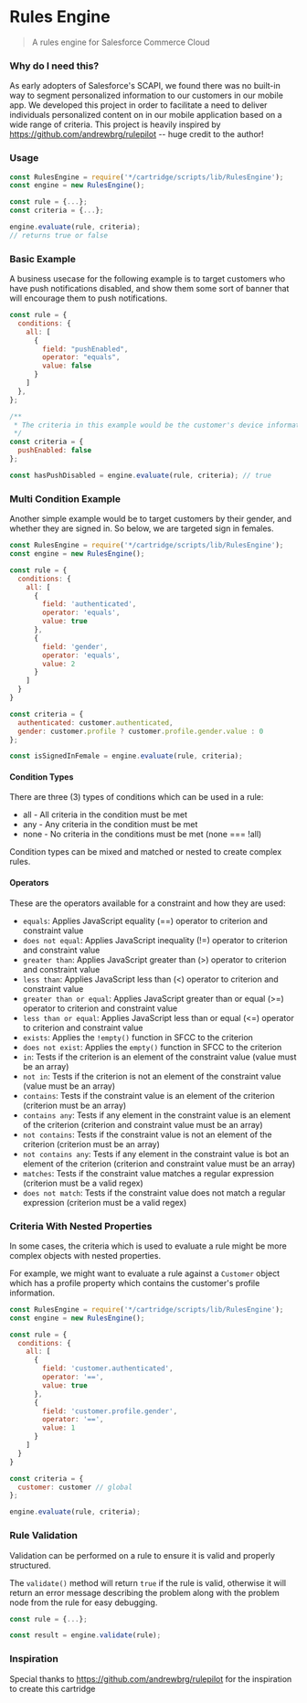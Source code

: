 Rules Engine
===

> A rules engine for Salesforce Commerce Cloud

### Why do I need this?

As early adopters of Salesforce's SCAPI, we found there was no built-in way to segment personalized information to our customers in our mobile app. We developed
this project in order to facilitate a need to deliver individuals personalized content on in our mobile application based on a wide range of criteria. This project
is heavily inspired by https://github.com/andrewbrg/rulepilot -- huge credit to the author!

### Usage

```js
const RulesEngine = require('*/cartridge/scripts/lib/RulesEngine');
const engine = new RulesEngine();

const rule = {...};
const criteria = {...};

engine.evaluate(rule, criteria);
// returns true or false
```

### Basic Example

A business usecase for the following example is to target customers who have push notifications disabled, and show them some sort of banner that will encourage them
to push notifications.

```js
const rule = {
  conditions: {
    all: [
      {
        field: "pushEnabled",
        operator: "equals",
        value: false
      }
    ]
  },
};

/**
 * The criteria in this example would be the customer's device information, submitted to the server from the app
 */
const criteria = {
  pushEnabled: false
};

const hasPushDisabled = engine.evaluate(rule, criteria); // true
```

### Multi Condition Example

Another simple example would be to target customers by their gender, and whether they are signed in. So below, we are targeted sign in females.

```js
const RulesEngine = require('*/cartridge/scripts/lib/RulesEngine');
const engine = new RulesEngine();

const rule = {
  conditions: {
    all: [
      {
        field: 'authenticated',
        operator: 'equals',
        value: true
      },
      {
        field: 'gender',
        operator: 'equals',
        value: 2
      }
    ]
  }
}

const criteria = {
  authenticated: customer.authenticated,
  gender: customer.profile ? customer.profile.gender.value : 0
};

const isSignedInFemale = engine.evaluate(rule, criteria);
```

#### Condition Types
There are three (3) types of conditions which can be used in a rule:

* all - All criteria in the condition must be met
* any - Any criteria in the condition must be met
* none - No criteria in the conditions must be met (none === !all)

Condition types can be mixed and matched or nested to create complex rules.

#### Operators
These are the operators available for a constraint and how they are used:

* `equals`: Applies JavaScript equality (==) operator to criterion and constraint value
* `does not equal`: Applies JavaScript inequality (!=) operator to criterion and constraint value
* `greater than`: Applies JavaScript greater than (>) operator to criterion and constraint value
* `less than`: Applies JavaScript less than (<) operator to criterion and constraint value
* `greater than or equal`: Applies JavaScript greater than or equal (>=) operator to criterion and constraint value
* `less than or equal`: Applies JavaScript less than or equal (<=) operator to criterion and constraint value
* `exists`: Applies the `!empty()` function in SFCC to the criterion
* `does not exist`: Applies the `empty()` function in SFCC to the criterion
* `in`: Tests if the criterion is an element of the constraint value (value must be an array)
* `not in`: Tests if the criterion is not an element of the constraint value (value must be an array)
* `contains`: Tests if the constraint value is an element of the criterion (criterion must be an array)
* `contains any`: Tests if any element in the constraint value is an element of the criterion (criterion and constraint value must be an array)
* `not contains`: Tests if the constraint value is not an element of the criterion (criterion must be an array)
* `not contains any`: Tests if any element in the constraint value is bot an element of the criterion (criterion and constraint value must be an array)
* `matches`: Tests if the constraint value matches a regular expression (criterion must be a valid regex)
* `does not match`: Tests if the constraint value does not match a regular expression (criterion must be a valid regex)

### Criteria With Nested Properties

In some cases, the criteria which is used to evaluate a rule might be more complex objects with nested properties.

For example, we might want to evaluate a rule against a `Customer` object which has a profile property which contains the customer's profile information.

```js
const RulesEngine = require('*/cartridge/scripts/lib/RulesEngine');
const engine = new RulesEngine();

const rule = {
  conditions: {
    all: [
      {
        field: 'customer.authenticated',
        operator: '==',
        value: true
      },
      {
        field: 'customer.profile.gender',
        operator: '==',
        value: 1
      }
    ]
  }
}

const criteria = {
  customer: customer // global
};

engine.evaluate(rule, criteria);
```

### Rule Validation

Validation can be performed on a rule to ensure it is valid and properly structured.

The `validate()` method will return `true` if the rule is valid, otherwise it will return an error message describing the problem along with the problem node from the rule for easy debugging.

```js
const rule = {...};

const result = engine.validate(rule);
```

### Inspiration
Special thanks to https://github.com/andrewbrg/rulepilot for the inspiration to create this cartridge